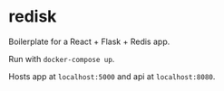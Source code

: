 # redisk
Boilerplate for a React + Flask + Redis app.

Run with `docker-compose up`.

Hosts app at `localhost:5000` and api at `localhost:8080`.

